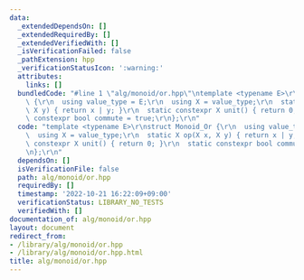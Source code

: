 ```yaml
---
data:
  _extendedDependsOn: []
  _extendedRequiredBy: []
  _extendedVerifiedWith: []
  _isVerificationFailed: false
  _pathExtension: hpp
  _verificationStatusIcon: ':warning:'
  attributes:
    links: []
  bundledCode: "#line 1 \"alg/monoid/or.hpp\"\ntemplate <typename E>\r\nstruct Monoid_Or\
    \ {\r\n  using value_type = E;\r\n  using X = value_type;\r\n  static X op(X x,\
    \ X y) { return x | y; }\r\n  static constexpr X unit() { return 0; }\r\n  static\
    \ constexpr bool commute = true;\r\n};\r\n"
  code: "template <typename E>\r\nstruct Monoid_Or {\r\n  using value_type = E;\r\n\
    \  using X = value_type;\r\n  static X op(X x, X y) { return x | y; }\r\n  static\
    \ constexpr X unit() { return 0; }\r\n  static constexpr bool commute = true;\r\
    \n};\r\n"
  dependsOn: []
  isVerificationFile: false
  path: alg/monoid/or.hpp
  requiredBy: []
  timestamp: '2022-10-21 16:22:09+09:00'
  verificationStatus: LIBRARY_NO_TESTS
  verifiedWith: []
documentation_of: alg/monoid/or.hpp
layout: document
redirect_from:
- /library/alg/monoid/or.hpp
- /library/alg/monoid/or.hpp.html
title: alg/monoid/or.hpp
---
```

